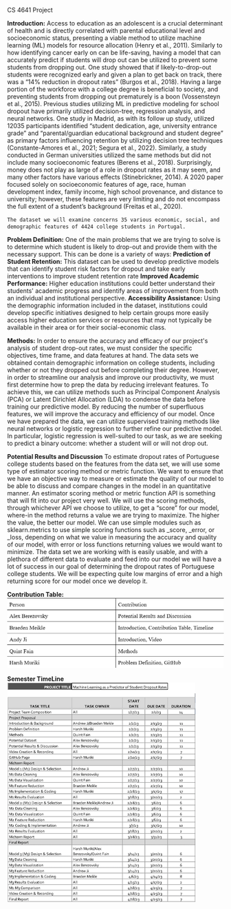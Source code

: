 CS 4641 Project

**Introduction:**
    Access to education as an adolescent is a crucial determinant of health and is directly correlated with parental educational level and socioeconomic status, presenting a viable method to utilize machine learning (ML) models for resource allocation (Henry et al., 2011). Similarly to how identifying cancer early on can be life-saving, having a model that can accurately predict if students will drop out can be utilized to prevent some students from dropping out. One study showed that if likely-to-drop-out students were recognized early and given a plan to get back on track, there was a “14% reduction in dropout rates” (Burgos et al., 2018). Having a large portion of the workforce with a college degree is beneficial to society, and preventing students from dropping out prematurely is a boon (Vossensteyn et al., 2015).
    Previous studies utilizing ML in predictive modeling for school dropout have primarily utilized decision-tree, regression analysis, and neural networks. One study in Madrid, as with its follow up study, utilized 12035 participants identified “student dedication, age, university entrance grade” and “parental/guardian educational background and student degree” as primary factors influencing retention by utilizing decision tree techniques (Constante-Amores et al., 2021; Segura et al., 2022). Similarly, a study conducted in German universities utilized the same methods but did not include many socioeconomic features (Berens et al., 2018). Surprisingly, money does not play as large of a role in dropout rates as it may seem, and many other factors have various effects (Stinebrickner, 2014). A 2020 paper focused solely on socioeconomic features of age, race, human development index, family income, high school provenance, and distance to university; however, these features are very limiting and do not encompass the full extent of a student’s background (Freitas et al., 2020).

    The dataset we will examine concerns 35 various economic, social, and demographic features of 4424 college students in Portugal.
    
****Problem Definition:****
  One of the main problems that we are trying to solve is to determine which student is likely to drop-out and provide them with the necessary support. This can be done is a variety of ways:
  **Prediction of Student Retention:** This dataset can be used to develop predictive models that can identify student risk factors for dropout and take early interventions to improve student retention rate
  **Improved Academic Performance:** Higher education institutions could better understand their students' academic progress and identify areas of improvement from both an individual and institutional perspective.
  **Accessibility Assistance:** Using the demographic information included in the dataset, institutions could develop specific initiatives designed to help certain groups more easily access higher education services or resources that may not typically be available in their area or for their social-economic class.

**Methods:**
  In order to ensure the accuracy and efficacy of our project's analysis of student drop-out rates, we must consider the specific objectives, time frame, and data features at hand. The data sets we obtained contain demographic information on college students, including whether or not they dropped out before completing their degree. However, in order to streamline our analysis and improve our productivity, we must first determine how to prep the data by reducing irrelevant features.
  To achieve this, we can utilize methods such as Principal Component Analysis (PCA) or Latent Dirichlet Allocation (LDA) to condense the data before training our predictive model. By reducing the number of superfluous features, we will improve the accuracy and efficiency of our model.
  Once we have prepared the data, we can utilize supervised training methods like neural networks or logistic regression to further refine our predictive model. In particular, logistic regression is well-suited to our task, as we are seeking to predict a binary outcome: whether a student will or will not drop out.

**Potential Results and Discussion**
  To estimate dropout rates of Portuguese college students based on the features from the data set, we will use some type of estimator scoring method or metric function. We want to ensure that we have an objective way to measure or estimate the quality of our model to be able to discuss and compare changes in the model in an quantitative manner. An estimator scoring method or metric function API is something that will fit into our project very well.
  We will use the scoring methods, through whichever API we choose to utilize, to get a “score” for our model, where-in the method returns a value we are trying to maximize. The higher the value, the better our model. We can use simple modules such as sklearn.metrics to use simple scoring functions such as _score, _error,  or _loss, depending on what we value in measuring the accuracy and quality of our model, with error or loss functions returning values we would want to minimize.
  The data set we are working with is easily usable, and with a plethora of different data to evaluate and feed into our model we will have a lot of success in our goal of determining the dropout rates of Portuguese college students. We will be expecting quite low margins of error and a high returning score for our model once we develop it.

**Contribution Table:**
![alt text](images/Contribution_Table.png)

**Semester TimeLine**
![alt text](images/Project_Deadlines.png)



